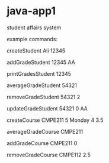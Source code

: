 # java-app1
student affairs system

example commands:

createStudent Ali 12345

addGradeStudent 12345 AA

printGradesStudent 12345

averageGradeStudent 54321

removeGradeStudent 54321 2

updateGradeStudent 54321 0 AA

createCourse CMPE211 5 Monday 4 3.5

averageGradeCourse CMPE211

addGradeCourse CMPE211 0

removeGradeCourse CMPE112 2.5

